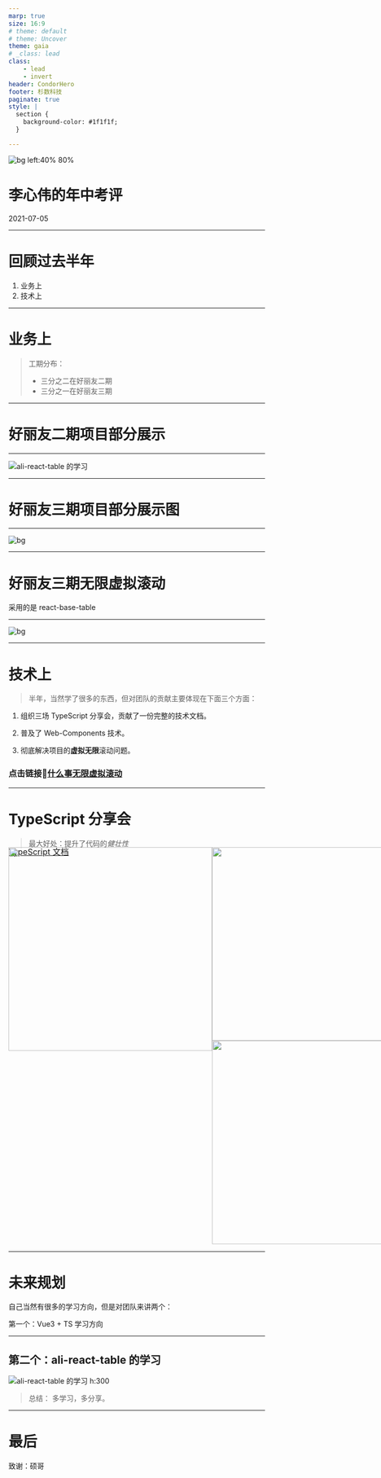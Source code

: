 ```yaml
---
marp: true
size: 16:9
# theme: default
# theme: Uncover
theme: gaia
# _class: lead
class:
    - lead
    - invert
header: CondorHero
footer: 杉数科技
paginate: true
style: |
  section {
    background-color: #1f1f1f;
  }

---
```


<style>
  :root {
    --color-fg-default: #eff;
    --color-canvas-default: #246;
    /* ... */
  }
</style>

![bg left:40% 80%](https://github.com/condorheroblog/review-work/assets/47056890/162c0db7-37ef-4e62-b1cd-08229b9214c9)

# 李心伟的年中考评

2021-07-05

---

# 回顾过去半年

1. 业务上
2. 技术上

---

# 业务上

> 工期分布：
>    - 三分之二在好丽友二期
>    - 三分之一在好丽友三期

---

# 好丽友二期项目部分展示

---

![ali-react-table 的学习](https://github.com/condorheroblog/review-work/blob/d9aeee1/packages/company/shanshu-2021-7-6-midyear/images/2021-07-06_00_29_10.gif)

---

# 好丽友三期项目部分展示图

---

![bg](https://github.com/condorheroblog/review-work/blob/d9aeee1/packages/company/shanshu-2021-7-6-midyear/images/2021-07-06_00_52_07.gif)

---

# 好丽友三期无限虚拟滚动

采用的是 react-base-table

---


![bg](https://github.com/condorheroblog/review-work/blob/d9aeee1/packages/company/shanshu-2021-7-6-midyear/images/2021-07-06_00_54_04.gif)

---

# 技术上

> 半年，当然学了很多的东西，但对团队的贡献主要体现在下面三个方面：

1. 组织三场 TypeScript 分享会，贡献了一份完整的技术文档。

2. 普及了 Web-Components 技术。

3. 彻底解决项目的**虚拟无限**滚动问题。

### 点击链接🔗[什么事无限虚拟滚动](#/8)
<!-- > slogan：比 Vue 更 Vue （写法），比 React 更简单（更贴近原生）。 -->

---

# TypeScript 分享会

> 最大好处：提升了代码的*健壮性*

<div style="margin-top: -20px;">
    <a href="https://condorheroblog.github.io/learn-ts-vuepress/" style="font-size: 16px;" target="_blank">TypeScript 文档</a>
</div>

<div style="display: flex;margin-top: -20px;">
    <div>
        <img style="height: 400px;" src="https://github.com/condorheroblog/review-work/assets/47056890/4b089fcd-7603-4009-b8fc-53792e355ae5" />
    </div>
    <div>
        <img style="width: 380px;" src="https://github.com/condorheroblog/review-work/assets/47056890/9e121284-1d1c-4e62-9963-efa7c99674f4" />
        <img style="width: 400px;" src="https://github.com/condorheroblog/review-work/assets/47056890/1118bb87-73f4-4f15-8cf0-317fe8cb73d1" />
    </div>
</div>



---

# 未来规划

自己当然有很多的学习方向，但是对团队来讲两个：

第一个：Vue3 + TS 学习方向

---

## 第二个：ali-react-table 的学习

![ali-react-table 的学习 h:300](https://github.com/condorheroblog/review-work/assets/47056890/41c67278-eee0-4d6b-8816-48e9f3732c62)

> 总结： 多学习，多分享。

---

# 最后

致谢：硕哥
